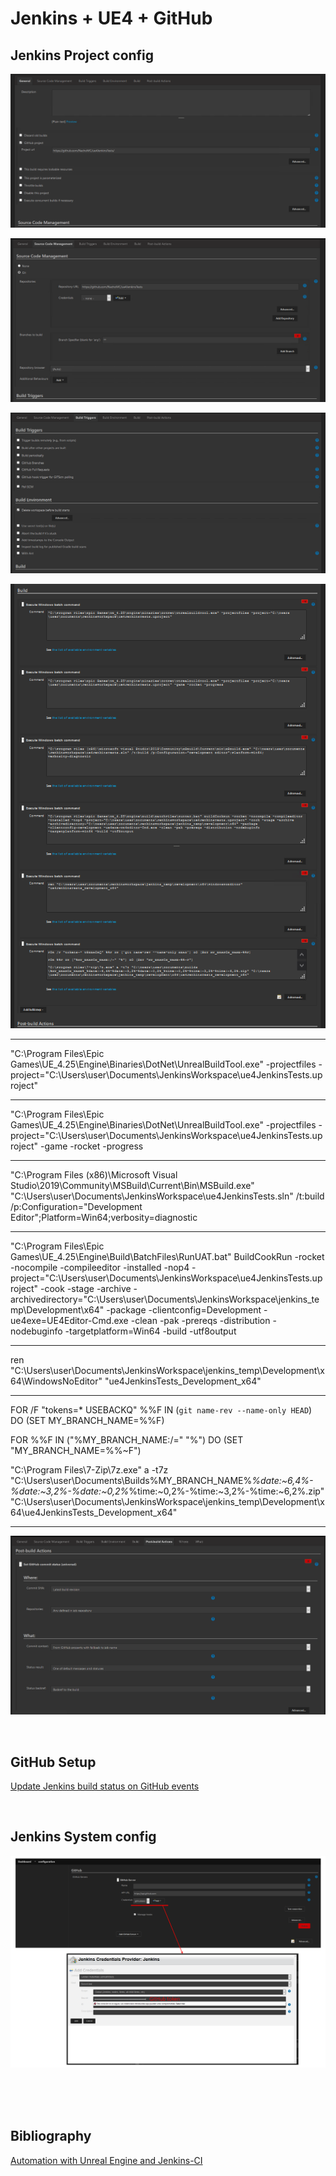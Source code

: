 # Jenkins + UE4 + GitHub

## Jenkins Project config

![ProjectConfig1.PNG](_Readme_resources/ProjectConfig1.PNG)

![ProjectConfig2.PNG](_Readme_resources/ProjectConfig2.PNG)

![ProjectConfig3.PNG](_Readme_resources/ProjectConfig3.PNG)

![ProjectConfig4.PNG](_Readme_resources/ProjectConfig4.PNG)

---

"C:\Program Files\Epic Games\UE_4.25\Engine\Binaries\DotNet\UnrealBuildTool.exe" -projectfiles -project="C:\Users\user\Documents\JenkinsWorkspace\ue4JenkinsTests.uproject"

---

"C:\Program Files\Epic Games\UE_4.25\Engine\Binaries\DotNet\UnrealBuildTool.exe" -projectfiles -project="C:\Users\user\Documents\JenkinsWorkspace\ue4JenkinsTests.uproject" -game -rocket -progress

---

"C:\Program Files (x86)\Microsoft Visual Studio\2019\Community\MSBuild\Current\Bin\MSBuild.exe" "C:\Users\user\Documents\JenkinsWorkspace\ue4JenkinsTests.sln" /t:build /p:Configuration="Development Editor";Platform=Win64;verbosity=diagnostic

---

"C:\Program Files\Epic Games\UE_4.25\Engine\Build\BatchFiles\RunUAT.bat" BuildCookRun -rocket -nocompile -compileeditor -installed -nop4 -project="C:\Users\user\Documents\JenkinsWorkspace\ue4JenkinsTests.uproject" -cook -stage -archive -archivedirectory="C:\Users\user\Documents\JenkinsWorkspace\jenkins_temp\Development\x64" -package -clientconfig=Development -ue4exe=UE4Editor-Cmd.exe -clean -pak -prereqs -distribution -nodebuginfo -targetplatform=Win64 -build -utf8output

---

ren "C:\Users\user\Documents\JenkinsWorkspace\jenkins_temp\Development\x64\WindowsNoEditor" "ue4JenkinsTests_Development_x64"

---

FOR /F "tokens=* USEBACKQ" %%F IN (`git name-rev --name-only HEAD`) DO (SET MY_BRANCH_NAME=%%F)

FOR %%F IN ("%MY_BRANCH_NAME:/=" "%") DO (SET "MY_BRANCH_NAME=%%~F")

"C:\Program Files\7-Zip\7z.exe" a -t7z "C:\Users\user\Documents\Builds\%MY_BRANCH_NAME%_%date:~6,4%-%date:~3,2%-%date:~0,2%_%time:~0,2%-%time:~3,2%-%time:~6,2%.zip" "C:\Users\user\Documents\JenkinsWorkspace\jenkins_temp\Development\x64\ue4JenkinsTests_Development_x64"

---

![ProjectConfig5.PNG](_Readme_resources/ProjectConfig5.PNG)

<br/>

## GitHub Setup

[Update Jenkins build status on GitHub events](https://applitools.com/blog/how-to-update-jenkins-build-status-in-github-pull-requests-step-by-step-tutorial)

<br/>

## Jenkins System config

![SystemConfig1.png](_Readme_resources/SystemConfig1.png)

<br/><br/><br/>

## Bibliography

[Automation with Unreal Engine and Jenkins-CI](https://patricevignola.com/post/automation-jenkins-unreal)
